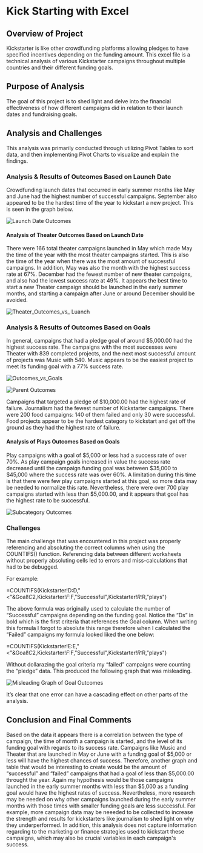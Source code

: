 # Kick Starting with Excel

## Overview of Project
Kickstarter is like other crowdfunding platforms allowing pledges to have specified incentives depending on the funding amount. This excel file is a technical analysis of various Kickstarter campaigns throughout multiple countries and their different funding goals.

## Purpose of Analysis
The goal of this project is to shed light and delve into the financial effectiveness of how different campaigns did in relation to their launch dates and fundraising goals.

## Analysis and Challenges
This analysis was primarily conducted through utilizing Pivot Tables to sort data, and then implementing Pivot Charts to visualize and explain the findings. 

### Analysis & Results of Outcomes Based on Launch Date
Crowdfunding launch dates that occurred in early summer months like May and June had the highest number of successful campaigns. September also appeared to be the hardest time of the year to kickstart a new project. This is seen in the graph below.

![Launch Date Outcomes](https://user-images.githubusercontent.com/112028534/189252264-532f4d64-98bc-4d89-b798-4f516cf1e925.png)

#### Analysis of Theater Outcomes Based on Launch Date
There were 166 total theater campaigns launched in May which made May the time of the year with the most theater campaigns started. This is also the time of the year when there was the most amount of successful campaigns. In addition, May was also the month with the highest success rate at 67%. December had the fewest number of new theater campaigns, and also had the lowest success rate at 49%. It appears the best time to start a new Theater campaign should be launched in the early summer months, and starting a campaign after June or around December should be avoided. 

![Theater_Outcomes_vs_ Luanch](https://user-images.githubusercontent.com/112028534/190502019-a6e7d436-134b-4d1c-97ce-8067cc75eb3f.png)

### Analysis & Results of Outcomes Based on Goals
In general, campaigns that had a pledge goal of around $5,000.00 had the highest success rate. The campaigns with the most successes were Theater with 839 completed projects, and the next most successful amount of projects was Music with 540. Music appears to be the easiest project to meet its funding goal with a 77% success rate.

![Outcomes_vs_Goals](https://user-images.githubusercontent.com/112028534/190503705-50792680-8133-4e28-92de-476268b892fc.PNG)

![Parent Outcomes](https://user-images.githubusercontent.com/112028534/189252278-f6de3c04-8ebf-4888-ad45-f7823dbedcb6.PNG)

Campaigns that targeted a pledge of $10,000.00 had the highest rate of failure. Journalism had the fewest number of Kickstarter campaigns. There were 200 food campaigns: 140 of them failed and only 30 were successful. Food projects appear to be the hardest category to kickstart and get off the ground as they had the highest rate of failure.

#### Analysis of Plays Outcomes Based on Goals
Play campaigns with a goal of $5,000 or less had a success rate of over 70%. As play campaign goals increased in value the success rate decreased until the campaign funding goal was between $35,000 to $45,000 where the success rate was over 60%. A limitation during this time is that there were few play campaigns started at this goal, so more data may be needed to normalize this rate. Nevertheless, there were over 700 play campaigns started with less than $5,000.00, and it appears that goal has the highest rate to be successful.   

![Subcategory Outcomes](https://user-images.githubusercontent.com/112028534/189252282-f61f0728-f8c8-432e-b3f3-f0d5a5717708.png)

### Challenges
The main challenge that was encountered in this project was properly referencing and absoluting  the correct columns when using the COUNTIFS() function. Referencing data between different worksheets without properly absoluting cells led to errors and miss-calculations that had to be debugged.  

For example: 

=COUNTIFS(Kickstarter!D:D,"<"&Goal!$C$2,Kickstarter!$F:$F,"Successful",Kickstarter!$R:$R,"plays")

The above formula was originally used to calculate the number of “Successful” campaigns depending on the funding goal. Notice the “Ds” in bold which is the first criteria that references the Goal column. When writing this formula I forgot to absolute this range therefore when I calculated the “Failed” campaigns my formula looked liked the one below:

=COUNTIFS(Kickstarter!E:E,"<"&Goal!$C$2,Kickstarter!$F:$F,"Successful",Kickstarter!$R:$R,"plays")

Without dollarazing the goal criteria my “failed” campaigns were counting the “pledge” data. This produced the following graph that was misleading.

![Misleading Graph of Goal Outcomes](https://user-images.githubusercontent.com/112028534/190503592-c746753f-16f3-49d8-a250-1192629fd2f2.png)

It’s clear that one error can have a cascading effect on other parts of the analysis.

## Conclusion and Final Comments
Based on the data it appears there is a correlation between the type of campaign, the time of month a campaign is started, and the level of its funding goal with regards to its success rate. Campaigns like Music and Theater that are launched in May or June with a funding goal of $5,000 or less will have the highest chances of success. Therefore, another graph and table that would be interesting to create would be the amount of “successful” and “failed”  campaigns that had a goal of less than $5,000.00 throught the year. Again my hypothesis would be those campaigns launched in the early summer months with less than $5,000 as a funding goal would have the highest rates of success. Nevertheless, more research may be needed on why other campaigns launched during the early summer months with those times with smaller funding goals are less successful. For example, more campaign  data may be neeeded to be collected to increase the strength and results for kickstarters like journalism to shed light on why they underperformed. In addition, this analysis does not capture information regarding to the marketing or finance strategies used to kickstart these campaigns, which may also be crucial variables in each campaign's success. 


